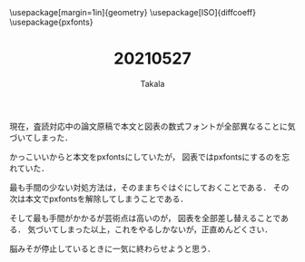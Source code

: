 ﻿---
title: 20210527
yesterday: 20210526
tomorrow: 20210528
days: 517
author: Takala
header-includes:
  - \usepackage[margin=1in]{geometry}
  - \usepackage[ISO]{diffcoeff}
  - \usepackage{pxfonts}
---


現在，査読対応中の論文原稿で本文と図表の数式フォントが全部異なることに気づいてしまった．


かっこいいからと本文をpxfontsにしていたが，
図表ではpxfontsにするのを忘れていた．


最も手間の少ない対処方法は，そのままちぐはぐにしておくことである．
その次は本文でpxfontsを解除してしまうことである．



そして最も手間がかかるが芸術点は高いのが，
図表を全部差し替えることである．
気づいてしまった以上，これをやるしかないが，正直めんどくさい．


脳みそが停止しているときに一気に終わらせようと思う．


